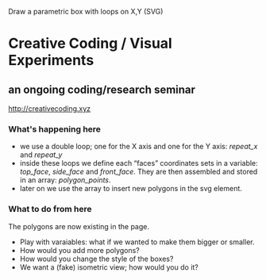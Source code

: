 Draw a parametric box with loops on X,Y (SVG)

# Creative Coding / Visual Experiments
## an ongoing coding/research seminar
<http://creativecoding.xyz>

### What's happening here

- we use a double loop; one for the X axis and one for the Y axis: _repeat_x_ and _repeat_y_
- inside these loops we define each “faces” coordinates sets in a variable: _top_face_, _side_face_ and _front_face_. They are then assembled and stored in an array: _polygon_points_.
- later on we use the array to insert new polygons in the svg element.

### What to do from here

The polygons are now existing in the page.

- Play with varaiables: what if we wanted to make them bigger or smaller.
- How would you add more polygons?
- How would you change the style of the boxes?
- We want a (fake) isometric view; how would you do it?

